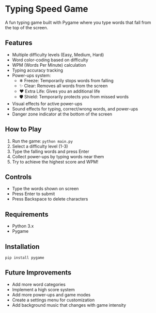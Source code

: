 # Typing Speed Game

A fun typing game built with Pygame where you type words that fall from the top of the screen.

## Features

- Multiple difficulty levels (Easy, Medium, Hard)
- Word color-coding based on difficulty
- WPM (Words Per Minute) calculation
- Typing accuracy tracking
- Power-ups system:
  - ❄ Freeze: Temporarily stops words from falling
  - ✨ Clear: Removes all words from the screen
  - ❤ Extra Life: Gives you an additional life
  - 🛡 Shield: Temporarily protects you from missed words
- Visual effects for active power-ups
- Sound effects for typing, correct/wrong words, and power-ups
- Danger zone indicator at the bottom of the screen

## How to Play

1. Run the game: `python main.py`
2. Select a difficulty level (1-3)
3. Type the falling words and press Enter
4. Collect power-ups by typing words near them
5. Try to achieve the highest score and WPM!

## Controls

- Type the words shown on screen
- Press Enter to submit
- Press Backspace to delete characters

## Requirements

- Python 3.x
- Pygame

## Installation

```
pip install pygame
```

## Future Improvements

- Add more word categories
- Implement a high score system
- Add more power-ups and game modes
- Create a settings menu for customization
- Add background music that changes with game intensity